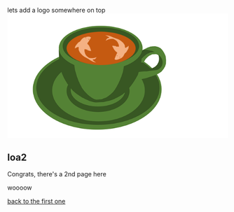 lets add a logo somewhere on top
![Coffee Logo Cup thingy](coffee-2267781_640.png)

## loa2

Congrats, there's a 2nd page here

woooow

[back to the first one](index.md)

